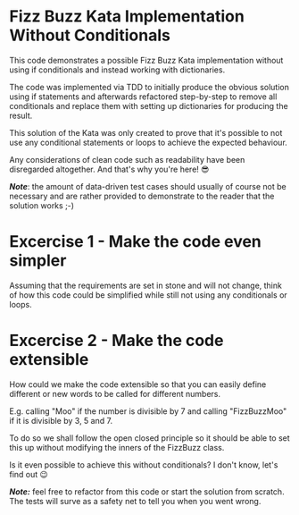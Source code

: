 # Fizz Buzz Kata Implementation Without Conditionals

This code demonstrates a possible Fizz Buzz Kata implementation without using if conditionals and instead working with dictionaries.

The code was implemented via TDD to initially produce the obvious solution using if 
statements and afterwards refactored step-by-step to remove all conditionals and replace them with setting up dictionaries for producing the result.

This solution of the Kata was only created to prove that it's possible to not use any conditional statements or loops to achieve the expected behaviour.

Any considerations of clean code such as readability have been disregarded altogether.
And that's why you're here! 😎

***Note***: the amount of data-driven test cases should usually of course not be necessary and are rather provided to demonstrate to the reader that the solution works ;-) 

# Excercise 1 - Make the code even simpler

Assuming that the requirements are set in stone and will not change, think of how this code could be simplified while still not using any conditionals or loops.

# Excercise 2 - Make the code extensible

How could we make the code extensible so that you can easily define different or new words to be called for different numbers.

E.g. calling "Moo" if the number is divisible by 7 and calling "FizzBuzzMoo" if it is divisible by 3, 5 and 7.

To do so we shall follow the open closed principle so it should be able to set this up without modifying the inners of the FizzBuzz class.

Is it even possible to achieve this without conditionals?
I don't know, let's find out 😉

***Note:*** feel free to refactor from this code or start the solution from scratch.
The tests will surve as a safety net to tell you when you went wrong.
